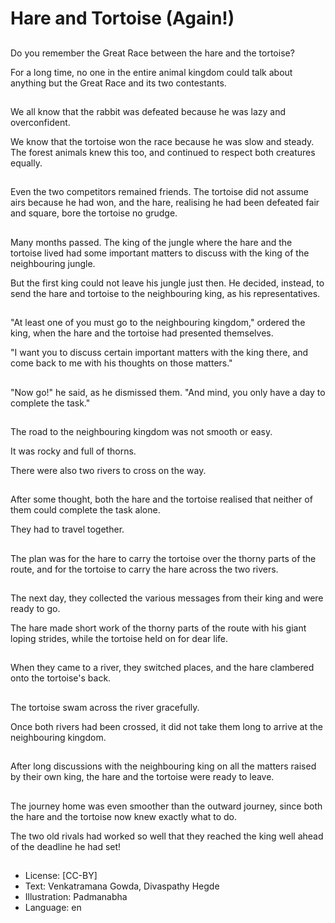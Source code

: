 # Hare and Tortoise (Again!)

##
Do you remember the Great Race between the hare and the tortoise?

For a long time, no one in the entire animal kingdom could talk about anything but the Great Race and its two contestants.

##
We all know that the rabbit was defeated because he was lazy and overconfident.

We know that the tortoise won the race because he was slow and steady. The forest animals knew this too, and continued to respect both creatures equally.

##
Even the two competitors remained friends. The tortoise did not assume airs because he had won, and the hare, realising he had been defeated fair and square, bore the tortoise no grudge.

##
Many months passed. The king of the jungle where the hare and the tortoise lived had some important matters to discuss with the king of the neighbouring jungle.

But the first king could not leave his jungle just then. He decided, instead, to send the hare and tortoise to the neighbouring king, as his representatives.

##
"At least one of you must go to the neighbouring kingdom," ordered the king, when the hare and the tortoise had presented themselves.

"I want you to discuss certain important matters with the king there, and come back to me with his thoughts on those matters."

##
"Now go!" he said, as he dismissed them. "And mind, you only have a day to complete the task."

##
The road to the neighbouring kingdom was not smooth or easy.

It was rocky and full of thorns.

There were also two rivers to cross on the way.

##
After some thought, both the hare and the tortoise realised that neither of them could complete the task alone.

They had to travel together.

##
The plan was for the hare to carry the tortoise over the thorny parts of the route, and for the tortoise to carry the hare across the two rivers.

##
The next day, they collected the various messages from their king and were ready to go.

The hare made short work of the thorny parts of the route with his giant loping strides, while the tortoise held on for dear life.

##
When they came to a river, they switched places, and the hare clambered onto the tortoise's back.

##
The tortoise swam across the river gracefully.

Once both rivers had been crossed, it did not take them long to arrive at the neighbouring kingdom.

##
After long discussions with the neighbouring king on all the matters raised by their own king, the hare and the tortoise were ready to leave.

##
The journey home was even smoother than the outward journey, since both the hare and the tortoise now knew exactly what to do.

The two old rivals had worked so well that they reached the king well ahead of the deadline he had set!

##
* License: [CC-BY]
* Text: Venkatramana Gowda, Divaspathy Hegde
* Illustration: Padmanabha
* Language: en
